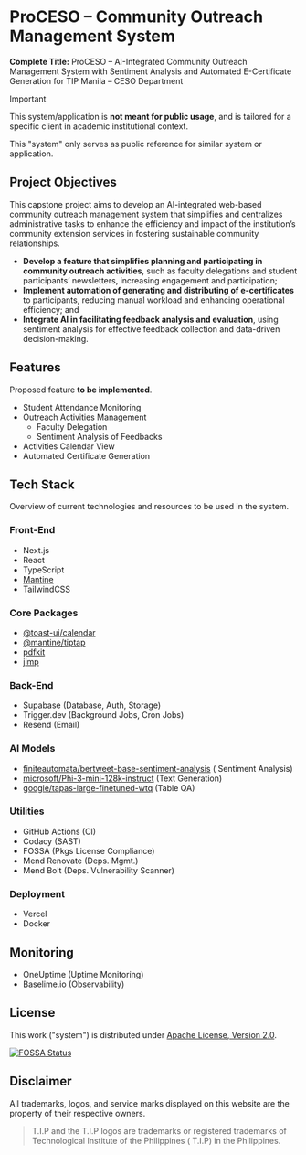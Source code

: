# ProCESO – Community Outreach Management System

**Complete Title:**
ProCESO – AI-Integrated Community Outreach Management System with Sentiment Analysis and Automated E-Certificate
Generation for TIP Manila – CESO Department

> [!IMPORTANT]
> This system/application is **not meant for public usage**, and is tailored for a specific client in academic institutional context.
> 
> This "system" only serves as public reference for similar system or application.

## Project Objectives

This capstone project aims to develop an AI-integrated web-based community outreach management system that simplifies
and centralizes administrative tasks to enhance the efficiency and impact of the institution’s community extension
services in fostering sustainable community relationships.

- **Develop a feature that simplifies planning and participating in community outreach activities**, such as faculty
  delegations and student participants’ newsletters, increasing engagement and participation;
- **Implement automation of generating and distributing of e-certificates** to participants, reducing manual workload and
  enhancing operational efficiency; and
- **Integrate AI in facilitating feedback analysis and evaluation**, using sentiment analysis for effective feedback
  collection and data-driven decision-making.

## Features

Proposed feature **to be implemented**.

- Student Attendance Monitoring
- Outreach Activities Management
    - Faculty Delegation
    - Sentiment Analysis of Feedbacks
- Activities Calendar View
- Automated Certificate Generation

## Tech Stack

Overview of current technologies and resources to be used in the system.

### Front-End

- Next.js
- React
- TypeScript
- [Mantine](https://mantine.dev/)
- TailwindCSS

### Core Packages

- [@toast-ui/calendar](https://github.com/nhn/tui.calendar/tree/main/apps/react-calendar)
- [@mantine/tiptap](https://mantine.dev/x/tiptap/)
- [pdfkit](https://pdfkit.org/)
- [jimp](https://www.npmjs.com/package/jimp)

### Back-End

- Supabase (Database, Auth, Storage)
- Trigger.dev (Background Jobs, Cron Jobs)
- Resend (Email)

### AI Models

- [finiteautomata/bertweet-base-sentiment-analysis](https://huggingface.co/finiteautomata/bertweet-base-sentiment-analysis) (
  Sentiment Analysis)
- [microsoft/Phi-3-mini-128k-instruct](https://huggingface.co/microsoft/Phi-3-mini-128k-instruct) (Text Generation)
- [google/tapas-large-finetuned-wtq](https://huggingface.co/google/tapas-large-finetuned-wtq) (Table QA)

### Utilities

- GitHub Actions (CI)
- Codacy (SAST)
- FOSSA (Pkgs License Compliance)
- Mend Renovate (Deps. Mgmt.)
- Mend Bolt (Deps. Vulnerability Scanner)

### Deployment

- Vercel
- Docker

## Monitoring

- OneUptime (Uptime Monitoring)
- Baselime.io (Observability)

## License

This work ("system") is distributed under [Apache License, Version 2.0](https://opensource.org/license/apache-2-0).

[![FOSSA Status](https://app.fossa.com/api/projects/git%2Bgithub.com%2Fjhdcruz%2FProCESO.svg?type=large&issueType=license)](https://app.fossa.com/projects/git%2Bgithub.com%2Fjhdcruz%2FProCESO?ref=badge_large&issueType=license)

## Disclaimer

All trademarks, logos, and service marks displayed on this website are the property of their respective owners.

> T.I.P and the T.I.P logos are trademarks or registered trademarks of Technological Institute of the Philippines (
> T.I.P) in the Philippines.
